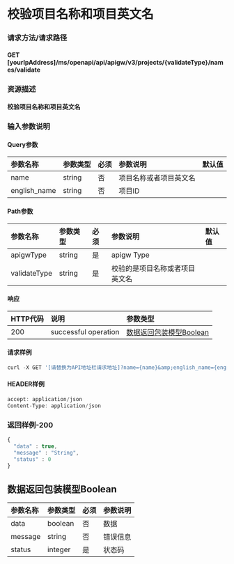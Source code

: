 # 校验项目名称和项目英文名

### 请求方法/请求路径

#### GET  \[yourIpAddress\]/ms/openapi/api/apigw/v3/projects/{validateType}/names/validate

### 资源描述

#### 校验项目名称和项目英文名

### 输入参数说明

#### Query参数

| 参数名称 | 参数类型 | 必须 | 参数说明 | 默认值 |
| :--- | :--- | :--- | :--- | :--- |
| name | string | 否 | 项目名称或者项目英文名 |  |
| english\_name | string | 否 | 项目ID |  |

#### Path参数

| 参数名称 | 参数类型 | 必须 | 参数说明 | 默认值 |
| :--- | :--- | :--- | :--- | :--- |
| apigwType | string | 是 | apigw Type |  |
| validateType | string | 是 | 校验的是项目名称或者项目英文名 |  |

#### 响应

| HTTP代码 | 说明 | 参数类型 |
| :--- | :--- | :--- |
| 200 | successful operation | [数据返回包装模型Boolean](xiao-yan-xiang-mu-ming-cheng-he-xiang-mu-ying-wen-ming.md) |

#### 请求样例

```javascript
curl -X GET '[请替换为API地址栏请求地址]?name={name}&amp;english_name={english_name}'
```

#### HEADER样例

```javascript
accept: application/json
Content-Type: application/json
```

### 返回样例-200

```javascript
{
  "data" : true,
  "message" : "String",
  "status" : 0
}
```

## 数据返回包装模型Boolean

| 参数名称 | 参数类型 | 必须 | 参数说明 |
| :--- | :--- | :--- | :--- |
| data | boolean | 否 | 数据 |
| message | string | 否 | 错误信息 |
| status | integer | 是 | 状态码 |

